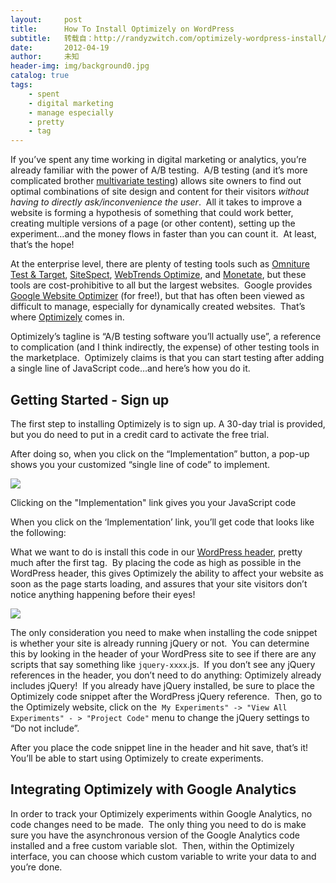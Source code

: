 ```yaml
---
layout:     post
title:      How To Install Optimizely on WordPress
subtitle:   转载自：http://randyzwitch.com/optimizely-wordpress-install/
date:       2012-04-19
author:     未知
header-img: img/background0.jpg
catalog: true
tags:
    - spent
    - digital marketing
    - manage especially
    - pretty
    - tag
---
```


If you’ve spent any time working in digital marketing or analytics, you’re already familiar with the power of A/B testing.  A/B testing (and it’s more complicated brother [multivariate testing](http://www.smashingmagazine.com/2011/04/04/multivariate-testing-101-a-scientific-method-of-optimizing-design)) allows site owners to find out optimal combinations of site design and content for their visitors *without having to directly ask/inconvenience the user*.  All it takes to improve a website is forming a hypothesis of something that could work better, creating multiple versions of a page (or other content), setting up the experiment…and the money flows in faster than you can count it.  At least, that’s the hope!

At the enterprise level, there are plenty of testing tools such as [Omniture Test & Target](http://www.omniture.com/en/products/conversion/test-and-target), [SiteSpect](http://www.sitespect.com/), [WebTrends Optimize](http://webtrends.com/products/optimize), and [Monetate](http://www.monetate.com/.), but these tools are cost-prohibitive to all but the largest websites.  Google provides [Google Website Optimizer](http://randyzwitch.com/optimizely-wordpress-install/www.google.com/websiteoptimizer) (for free!), but that has often been viewed as difficult to manage, especially for dynamically created websites.  That’s where [Optimizely](http://www.optimizely.com/.) comes in.

Optimizely’s tagline is “A/B testing software you’ll actually use”, a reference to complication (and I think indirectly, the expense) of other testing tools in the marketplace.  Optimizely claims is that you can start testing after adding a single line of JavaScript code…and here’s how you do it.

## Getting Started - Sign up

The first step to installing Optimizely is to sign up. A 30-day trial is provided, but you do need to put in a credit card to activate the free trial.

After doing so, when you click on the “Implementation” button, a pop-up shows you your customized “single line of code” to implement.

![](http://randyzwitch.com/wp-content/uploads/2012/04/optimizely-implementation.png)



Clicking on the "Implementation" link gives you your JavaScript code


When you click on the ‘Implementation’ link, you’ll get code that looks like the following:

What we want to do is install this code in our [WordPress header](http://randyzwitch.com/custom-header-twenty-eleven-child-theme), pretty much after the first <head> tag.  By placing the code as high as possible in the WordPress header, this gives Optimizely the ability to affect your website as soon as the page starts loading, and assures that your site visitors don’t notice anything happening before their eyes!

![](http://randyzwitch.com/wp-content/uploads/2012/04/optimizely-jquery-menu-300x200.png)


The only consideration you need to make when installing the code snippet is whether your site is already running jQuery or not.  You can determine this by looking in the header of your WordPress site to see if there are any scripts that say something like `jquery-xxxx`.js.  If you don’t see any jQuery references in the header, you don’t need to do anything: Optimizely already includes jQuery!  If you already have jQuery installed, be sure to place the Optimizely code snippet after the WordPress jQuery reference.  Then, go to the Optimizely website, click on the  `My Experiments" -> "View All Experiments" - > "Project Code"` menu to change the jQuery settings to “Do not include”.

After you place the code snippet line in the header and hit save, that’s it!  You’ll be able to start using Optimizely to create experiments.

## Integrating Optimizely with Google Analytics

In order to track your Optimizely experiments within Google Analytics, no code changes need to be made.  The only thing you need to do is make sure you have the asynchronous version of the Google Analytics code installed and a free custom variable slot.  Then, within the Optimizely interface, you can choose which custom variable to write your data to and you’re done.
